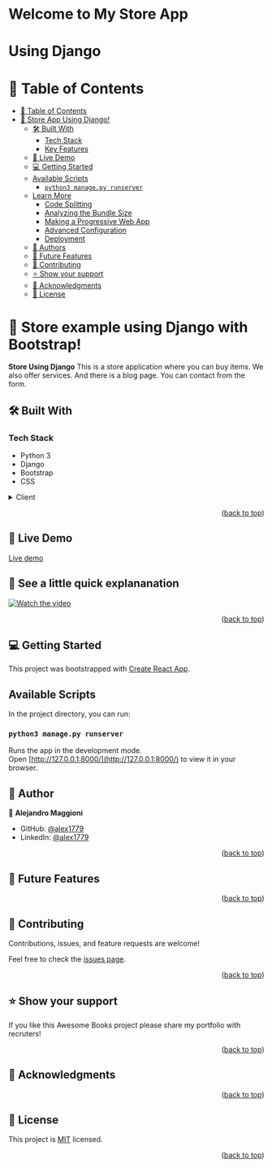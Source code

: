 # Welcome to My Store App
# Using Django

<a name="readme-top"></a>

<!-- TABLE OF CONTENTS -->

# 📗 Table of Contents


- [📗 Table of Contents](#-table-of-contents)
- [📖 Store App Using Django! ](#-store-django-)
  - [🛠 Built With ](#-built-with-)
    - [Tech Stack ](#tech-stack-)
    - [Key Features ](#key-features-)
  - [🚀 Live Demo ](#-live-demo-)
  - [💻 Getting Started ](#-getting-started-)
  - [Available Scripts](#available-scripts)
    - [`python3 manage.py runserver`](#python3_manage.py_runserver)
  - [Learn More](#learn-more)
    - [Code Splitting](#code-splitting)
    - [Analyzing the Bundle Size](#analyzing-the-bundle-size)
    - [Making a Progressive Web App](#making-a-progressive-web-app)
    - [Advanced Configuration](#advanced-configuration)
    - [Deployment](#deployment)
  - [👥 Authors ](#-authors-)
  - [🔭 Future Features ](#-future-features-)
  - [🤝 Contributing ](#-contributing-)
  - [⭐️ Show your support ](#️-show-your-support-)
  - [🙏 Acknowledgments ](#-acknowledgments-)
  - [📝 License ](#-license-)

<!-- PROJECT DESCRIPTION -->

# 📖 Store example using Django with Bootstrap! <a name="about-project"></a>

**Store Using Django** This is a store application where you can buy items. We also offer services. And there is a blog page. You can contact from the form.

## 🛠 Built With <a name="built-with"></a>

### Tech Stack <a name="tech-stack"></a>
- Python 3
- Django
- Bootstrap
- CSS

<details>
  <summary>Client</summary>
  <ul>
    <li><a href="https://www.djangoproject.com/">Django</></li>
    <li><a href="https://getbootstrap.com/">Bootstrap</a></li>

  </ul>
</details>



<p align="right">(<a href="#readme-top">back to top</a>)</p>

<!-- LIVE DEMO -->

## 🚀 Live Demo <a name="live-demo"> </a>

[Live demo](https://service-new-2mtd.onrender.com/)


## 🚀 See a little quick explananation <a name="live-demo"> </a>

[![Watch the video](https://img.youtube.com/vi/2n7VIuHeMi4/maxresdefault.jpg)](https://youtu.be/2n7VIuHeMi4)


<p align="right">(<a href="#readme-top">back to top</a>)</p>

<!-- GETTING STARTED -->

## 💻 Getting Started <a name="getting-started"></a>

This project was bootstrapped with [Create React App](https://github.com/facebook/create-react-app).

## Available Scripts

In the project directory, you can run:

### `python3 manage.py runserver`

Runs the app in the development mode.\
Open [http://127.0.0.1:8000/](http://127.0.0.1:8000/) to view it in your browser.


<!-- AUTHORS -->

## 👥 Author <a name="authors"></a>

👤 **Alejandro Maggioni**

- GitHub: [@alex1779](https://github.com/alex1779)
- LinkedIn: [@alex1779](in/alejandro-maggioni-086678b5)


<p align="right">(<a href="#readme-top">back to top</a>)</p>

<!-- FUTURE FEATURES -->

## 🔭 Future Features <a name="future-features"></a>

<p align="right">(<a href="#readme-top">back to top</a>)</p>

<!-- CONTRIBUTING -->

## 🤝 Contributing <a name="contributing"></a>

Contributions, issues, and feature requests are welcome!

Feel free to check the [issues page](https://github.com/joramot/space-traveler/issues).

<p align="right">(<a href="#readme-top">back to top</a>)</p>

<!-- SUPPORT -->

## ⭐️ Show your support <a name="support"></a>

If you like this Awesome Books project please share my portfolio with recruters!

<p align="right">(<a href="#readme-top">back to top</a>)</p>

<!-- ACKNOWLEDGEMENTS -->

## 🙏 Acknowledgments <a name="acknowledgements"></a>

<p align="right">(<a href="#readme-top">back to top</a>)</p>

<!-- FAQ (optional) -->

<!-- LICENSE -->

## 📝 License <a name="license"></a>

This project is [MIT](./LICENSE) licensed.

<p align="right">(<a href="#readme-top">back to top</a>)</p>
